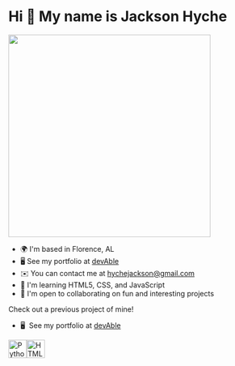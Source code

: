 Hi 👋 My name is Jackson Hyche
==============================
<p align= "left">
  <img src="https://media.npr.org/assets/img/2013/12/10/istock-18586699-monkey-computer_brick-8db56ae5dcc69368afa4d1fa97438b9056b1624e.jpg" width="400"/> </p>

* 🌍  I'm based in Florence, AL
* 🖥️  See my portfolio at [devAble](http:///github.com/Jinxler/devAble)
* ✉️  You can contact me at [hychejackson@gmail.com](mailto:hychejackson@gmail.com)
* 🧠  I'm learning HTML5, CSS, and JavaScript
* 🤝  I'm open to collaborating on fun and interesting projects

Check out a previous project of mine!
*   🖥️  See my portfolio at [devAble](http:///github.com/Jinxler/devAble)
<p align="left">
<a href="https://www.python.org/" target="_blank" rel="noreferrer"><img src="https://raw.githubusercontent.com/danielcranney/readme-generator/main/public/icons/skills/python-colored.svg" width="36" height="36" alt="Python" /></a><a href="https://developer.mozilla.org/en-US/docs/Glossary/HTML5" target="_blank" rel="noreferrer"><img src="https://raw.githubusercontent.com/danielcranney/readme-generator/main/public/icons/skills/html5-colored.svg" width="36" height="36" alt="HTML5" /></a>
                    </p>
                    
               

<!--
**Jinxler/Jinxler** is a ✨ _special_ ✨ repository because its `README.md` (this file) appears on your GitHub profile.

Here are some ideas to get you started:

- 🔭 I’m currently working on ...
- 🌱 I’m currently learning ...
- 👯 I’m looking to collaborate on ...
- 🤔 I’m looking for help with ...
- 💬 Ask me about ...
- 📫 How to reach me: ...
- 😄 Pronouns: ...
- ⚡ Fun fact: ...
-->
